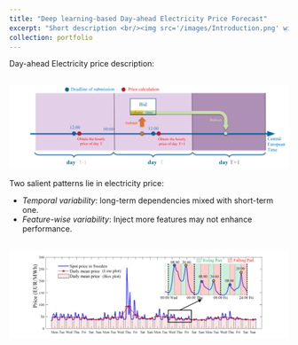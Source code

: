 ```yaml
---
title: "Deep learning-based Day-ahead Electricity Price Forecast"
excerpt: "Short description <br/><img src='/images/Introduction.png' width="700">"
collection: portfolio
---
```


Day-ahead Electricity price description:

<br/><img src='/images/Reply_market.png'>

Two salient patterns lie in electricity price:
* *Temporal variability*: long-term dependencies mixed with short-term one.
* *Feature-wise variability*: Inject more features may not enhance performance.

<br/><img src='/images/Introduction.png'>